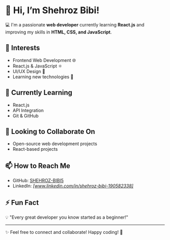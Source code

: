  # 👋 Hi, I’m Shehroz Bibi!  
💻 I'm a passionate **web developer** currently learning **React.js** and improving my skills in **HTML, CSS, and JavaScript**.  

## 👀 Interests  
- Frontend Web Development 🌐  
- React.js & JavaScript ⚛️  
- UI/UX Design 🎨  
- Learning new technologies 🚀  

## 🌱 Currently Learning  
- React.js  
- API Integration  
- Git & GitHub  

## 💞️ Looking to Collaborate On  
- Open-source web development projects  
- React-based projects  

## 📫 How to Reach Me  
- GitHub: [SHEHROZ-BIBI5](https://github.com/SHEHROZ-BIBI5)  
 - LinkedIn: *[www.linkedin.com/in/shehroz-bibi-190582338]*  

## ⚡ Fun Fact  
💡 "Every great developer you know started as a beginner!"  

---
✨ Feel free to connect and collaborate! Happy coding! 🚀  
